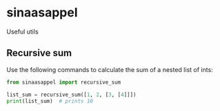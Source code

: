 # sinaasappel
Useful utils

## Recursive sum

Use the following commands to calculate the sum of a nested list of ints:

```python
from sinaasappel import recursive_sum

list_sum = recursive_sum([1, 2, [3, [4]]])
print(list_sum)  # prints 10
```

